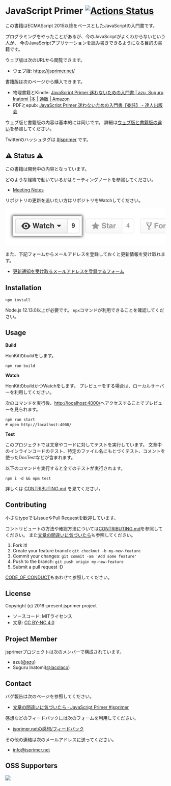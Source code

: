 # JavaScript Primer [![Actions Status](https://github.com/asciidwango/js-primer/workflows/test/badge.svg)](https://github.com/asciidwango/js-primer/actions?query=workflow%3A"test")

この書籍はECMAScript 2015以降をベースとしたJavaScriptの入門書です。

プログラミングをやったことがあるが、今のJavaScriptがよくわからないという人が、
今のJavaScriptアプリケーションを読み書きできるようになる目的の書籍です。

ウェブ版は次のURLから閲覧できます。

- ウェブ版: <https://jsprimer.net/>

書籍版は次のページから購入できます。

- 物理書籍とKindle: [JavaScript Primer 迷わないための入門書 | azu, Suguru Inatomi |本 | 通販 | Amazon](https://www.amazon.co.jp/dp/4048930737/)
- PDFとepub: [JavaScript Primer 迷わないための入門書【委託】 - 達人出版会](https://tatsu-zine.com/books/javascript-primer)

ウェブ版と書籍版の内容は基本的には同じです。
詳細は[ウェブ版と書籍版の違い](https://jsprimer.net/intro/#diff-with-print-version)を参照してください。

Twitterのハッシュタグは [#jsprimer](https://twitter.com/intent/tweet?hashtags=jsprimer) です。

## :warning: Status :warning:

この書籍は開発中の内容となっています。

どのような経緯で動いているかはミーティングノートを参照してください。

- [Meeting Notes](https://github.com/asciidwango/js-primer/tree/master/meetings "Meeting Notes")

リポジトリの更新を追いたい方はリポジトリをWatchしてください。

[![Watch button](./source/landing/img/repo-actions-watch.png)](https://github.com/asciidwango/js-primer/watchers)

また、下記フォームからメールアドレスを登録しておくと更新情報を受け取れます。

- [更新通知を受け取るメールアドレスを登録するフォーム](http://eepurl.com/b674IX)

## Installation

    npm install

Node.js 12.13.0以上が必要です。
`npx`コマンドが利用できることを確認してください。

## Usage

**Build**

HonKitのbuildをします。

    npm run build

**Watch**

HonKitのbuildかつWatchをします。
プレビューをする場合は、ローカルサーバーを利用してください。

次のコマンドを実行後、[http://localhost:4000/](http://localhost:4000/)へアクセスすることでプレビューを見られます。

    npm run start
    # open http://localhost:4000/

**Test**

このプロジェクトでは文章やコードに対してテストを実行しています。
文章中のインラインコードのテスト、特定のファイル名にもとづくテスト、コメントを使ったDocTestなどが含まれます。

以下のコマンドを実行すると全てのテストが実行されます。

    npm i -d && npm test


詳しくは [CONTRIBUTING.md](./CONTRIBUTING.md) を見てください。

## Contributing

小さなtypoでもIssueやPull Requestを歓迎しています。

コントリビュートの方法や確認方法については[CONTRIBUTING.md](./CONTRIBUTING.md)を参照してください。
また[文章の間違いに気づいたら](https://jsprimer.net/intro/feedback/)も参照してください。

1. Fork it!
2. Create your feature branch: `git checkout -b my-new-feature`
3. Commit your changes: `git commit -am 'Add some feature'`
4. Push to the branch: `git push origin my-new-feature`
5. Submit a pull request :D

[CODE_OF_CONDUCT](https://github.com/asciidwango/js-primer/blob/master/.github/CODE_OF_CONDUCT.md)もあわせて参照してください。

## License

Copyright (c) 2016-present jsprimer project

- ソースコード: MITライセンス
- 文章: [CC BY-NC 4.0](http://creativecommons.org/licenses/by-nc/4.0/)

## Project Member

jsprimerプロジェクトは次のメンバーで構成されています。

- azu([@azu](https://github.com/azu))
- Suguru Inatomi([@lacolaco](https://github.com/lacolaco))

## Contact

バグ報告は次のページを参照してください。

- [文章の間違いに気づいたら · JavaScript Primer #jsprimer](https://jsprimer.net/intro/feedback/)

感想などのフィードバックには次のフォームを利用してください。

- [jsprimer.netの感想/フィードバック](https://docs.google.com/forms/d/e/1FAIpQLSc11vV1IO3dWEUDXDFE-I9IwxE-zoYWvfrJWLCHFxMcLWwdqA/viewform)

その他の連絡は次のメールアドレスに送ってください。

- info@jsprimer.net

## OSS Supporters

<a href="https://www.netlify.com">
  <img src="https://www.netlify.com/img/global/badges/netlify-color-bg.svg"/>
</a>
